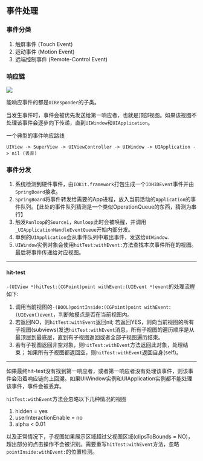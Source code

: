 ## 事件处理

### 事件分类

1. 触屏事件 (Touch Event)
2. 运动事件 (Motion Event)
3. 远端控制事件 (Remote-Control Event)

### 响应链

![](https://tva1.sinaimg.cn/large/006tNbRwgy1gabdrovjutj30cx17fjva.jpg)

能响应事件的都是`UIResponder`的子类。

当发生事件时，事件会被优先发送给第一响应者，也就是顶部视图。如果该视图不处理该事件会逐步向下传递，直到`UIWindow`和`UIApplication`。

一个典型的事件响应路线

`UIView -> SuperView -> UIViewController -> UIWindow -> UIApplication -> nil (丢弃)`

### 事件分发

1. 系统检测到硬件事件，由`IOKit.framework`打包生成一个`IOHIDEvent`事件并由`SpringBoard`接收。
2. `SpringBoard`将事件转发给需要的App进程，放入当前活动的`Application`的事件队列。【此处的事件队列猜测是一个类似OperationQueue的东西，猜测为串行】
3. 触发`Runloop`的`Source1`，`Runloop`此时会被唤醒，并调用`_UIApplicationHandleEventQueue`开始内部分发。
4. 单例的`UIApplication`会从事件队列中取出事件，发送给`UIWindow`.
5. `UIWindow`实例对象会使用`hitTest:withEvent:`方法查找本次事件所在的视图。最后将事件传递给对应视图。

---
#### hit-test

`-(UIView *)hitTest:(CGPoint)point withEvent:(UIEvent *)event`的处理流程如下:

1. 调用当前视图的`-(BOOL)pointInside:(CGPoint)point withEvent:(UIEvent)event`，判断触摸点是否在当前视图内。
2. 若返回NO，则`hitTest:withEvent`返回nil; 若返回YES，则向当前视图的所有子视图(subviews)发送`hitTest:withEvent`消息，所有子视图的遍历顺序是从最顶层到最底层，直到有子视图返回或者全部子视图遍历结束。
3. 若有子视图返回非空对象，则`hitTest:withEvent`方法返回此对象，处理结束； 如果所有子视图都返回空，则`hitTest:withEvent`返回自身(self)。

---

如果最终hit-test没有找到第一响应者，或者第一响应者没有处理该事件，则该事件会沿着响应链向上回溯。如果UIWindow实例和UIApplication实例都不能处理该事件，事件会被丢弃。

`hitTest:withEvent`方法会忽略以下几种情况的视图

1. hidden = yes
2. userInteractionEnable = no
3. alpha < 0.01

以及正常情况下，子视图如果展示区域超过父视图区域(clipsToBounds = NO)，超出部分的点击操作不会被识别。需要重写`hitTest:withEvent`方法，忽略`pointInside:withEvent:`的位置检测。